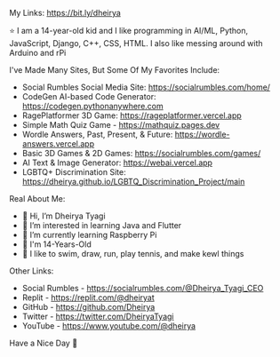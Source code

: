 My Links: https://bit.ly/dheirya

⭐ I am a 14-year-old kid and I like programming in AI/ML, Python, JavaScript, Django, C++, CSS, HTML. I also like messing around with Arduino and rPi

I've Made Many Sites, But Some Of My Favorites Include:
- Social Rumbles Social Media Site: https://socialrumbles.com/home/
- CodeGen AI-based Code Generator: https://codegen.pythonanywhere.com
- RagePlatformer 3D Game: https://rageplatformer.vercel.app
- Simple Math Quiz Game - https://mathquiz.pages.dev
- Wordle Answers, Past, Present, & Future: https://wordle-answers.vercel.app
- Basic 3D Games & 2D Games: https://socialrumbles.com/games/
- AI Text & Image Generator: https://webai.vercel.app
- LGBTQ+ Discrimination Site: https://dheirya.github.io/LGBTQ_Discrimination_Project/main

Real About Me:
- 👋 Hi, I’m Dheirya Tyagi
- 👀 I’m interested in learning Java and Flutter
- 🌱 I’m currently learning Raspberry Pi
- 🧒 I'm 14-Years-Old
- 🚀 I like to swim, draw, run, play tennis, and make kewl things

Other Links:
- Social Rumbles - https://socialrumbles.com/@Dheirya_Tyagi_CEO
- Replit - https://replit.com/@dheiryat
- GitHub - https://github.com/Dheirya
- Twitter - https://twitter.com/DheiryaTyagi
- YouTube - https://www.youtube.com/@dheirya

Have a Nice Day 👋
